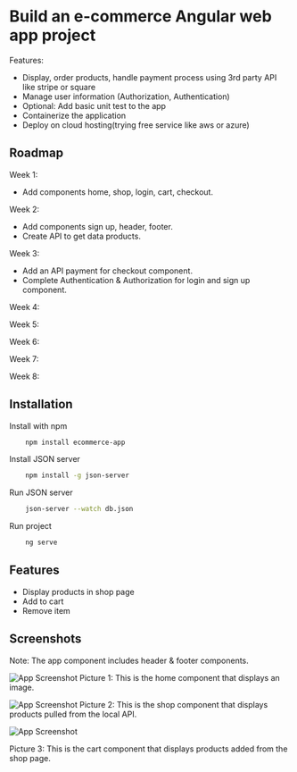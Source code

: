 
# Build an e-commerce Angular web app project

Features:

- Display, order products, handle payment process using 3rd party API like stripe or square
- Manage user information (Authorization, Authentication)
- Optional: Add basic unit test to the app
- Containerize the application
- Deploy on cloud hosting(trying free service like aws or azure)


## Roadmap

Week 1:

- Add components home, shop, login, cart, checkout.

Week 2:

- Add components sign up, header, footer.
- Create API to get data products.

Week 3:

- Add an API payment for checkout component.
- Complete Authentication & Authorization for login and sign up component.

Week 4:

Week 5:

Week 6:

Week 7:

Week 8:
## Installation

Install with npm

```bash
    npm install ecommerce-app
```
Install JSON server
```bash
    npm install -g json-server
```
Run JSON server
```bash
    json-server --watch db.json
```
Run project
```bash
    ng serve
``` 
## Features

- Display products in shop page
- Add to cart
- Remove item



## Screenshots
Note: The app component includes header & footer components.

![App Screenshot](https://i.pinimg.com/originals/40/52/cd/4052cd19ffc30b5720064d066f9e58e7.png)
Picture 1: This is the home component that displays an image.


![App Screenshot](https://i.pinimg.com/originals/01/f9/f8/01f9f8930833d3784f72ef2814c73e59.png)
Picture 2: This is the shop component that displays products pulled from the local API.

![App Screenshot](https://i.pinimg.com/736x/a4/37/45/a43745d4c7c0e89bd61a78fda1dd4f82.jpg)

Picture 3: This is the cart component that displays products added from the shop page.